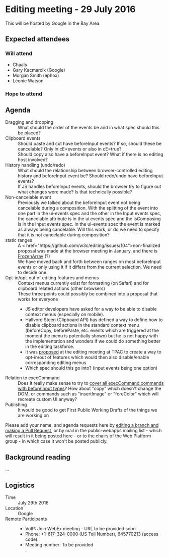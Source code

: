 <html>
 <head>
  <meta charset="utf-8">
  <title>29 July 2016 HTML Editing meeting</title>
 </head>
 <body>
  <h1>Editing meeting - 29 July 2016</h1>

  <p>This will be hosted by Google in the Bay Area.</p>

  <h2>Expected attendees</h2>

<h3>Will attend</h3>

  <ul>
   <li>Chaals</li>
   <li>Gary Kacmarcik (Google)</li>
   <li>Morgan Smith (ephox)</li>
   <li>L&eacute;onie Watson</li>
  </ul>

<h3>Hope to attend</h3>
  <ul>
  </ul>

  <h2>Agenda</h2>
  <dl>
    <dt>Dragging and dropping</dd>
      <dd>What should the order of the events be and in what spec
        should this be placed?</dd>
    <dt>Clipboard events</dt>
      <dd>Should paste and cut have beforeInput events?</dt>
        If so, should these be cancelable? Only in cE=events or also in cE=true?</dd>
      <dd>Should copy also have a beforeInput event? What if there is no
        editing host involved?</dd>
    <dt>History handling (undo/redo)</dt>
      <dd>What should the relationship between browser-controlled editing history
        and beforeInput event be? Should redo/undo have beforeInput events?</dd>
      <dd>If JS handles beforeInput events, should the browser try to figure out
        what changes were made? Is that technically possible?</dd>
    <dt>Non-cancelable event</dt>
      <dd>Previously we talked about the beforeInput event not being cancelable
        during a composition. With the splitting of the event into one part in the
        ui-events spec and the other in the Input events spec, the cancelable
        attribute is in the ui events spec and the isComposing is in the Input
        events spec. In the ui-events spec the event is marked as always being
        cancelable. Will this work, or do we need to specify that it is not
        cancelable during composition?</dd>
    <dt>static ranges</dt>
      <dd>A < href="https://github.com/w3c/editing/issues/104">non-finalized proposal</a>
        was made at the browser meeting in January, and there is 
        <a href="https://github.com/w3c/editing/issues/104">FrozenArray</a> (?)</dd>
      <dd>We have moved back and forth between ranges on most beforeInput events
        or only using it if it differs from the current selection. We need to
        decide one.</dd>
    <dt>Opt-in/opt-out of editing features and menus</dt>
      <dd>Context menus currently exist for formatting (on Safari) and for clipboard
        related actions (other browsers)<dd>
      <dd>These three points could possibly be combined into a proposal that works
for everyone
        <ul>
          <li>JS editor developers have asked for a way to be able to disable
            context menus (especially on mobile).</li>
          <li>Hallvord Steen (Clipboard API) has defined a way to define how to
            disable clipboard actions in the standard context menu (beforeCopy,
            beforePaste, etc. events which are triggered at the moment the menu is
            potentially shown) but he is not happy with the implementation and wonders
            if we could do something better in the editing taskforce.</li>
          <li>It was <a href="https://github.com/w3c/editing/issues/93">proposed</a>
            at the editing meeting at TPAC to create a way to opt-in/out of
            features which would then also disable/enable corresponding
            editing menus</li>
          <li>Which spec should this go into? (input events being one option)</li>
        </ul>
      </dd> 
    <dt>Relation to execCommand</dt>
      <dd>Does it really make sense to try to 
        <a href="https://github.com/w3c/editing/issues/79">cover all execCommand
        commands with beforeInput types</a>? How about "copy" which doesn't
        change the DOM, or commands such as "insertImage" or "foreColor" which
        will recreate custom UI anyway?</dd> 
    <dt>Publishing</dt>
      <dd>It would be good to get First Public Working Drafts of the things
        we are working on</dd>
  </dl>


  <p>Please add your name, and agenda requests here by <a href="https://github.com/w3c/WebPlatformWG/blob/gh-pages/meetings/16janWC.md">editing a branch and making a Pull Request</a>, or by mail in the public-webapps mailing list - which will result in it being posted here - or to the chairs of the Web Platform group - in which case it won't be posted publicly.</p>

<h2>Background reading</h2>
  <p>…</p>

<h2>Logistics</h2>

<dl>
  <dt>Time</dt>
  <dd>July 29th 2016</dd>
  <dt>Location</dt>
  <dd>Google</dd>
  <dt>Remote Participants</dt>
  <dd>
    <ul>
      <li>VoIP: Join WebEx meeting - URL to be provided soon.</li>
      <li>Phone: +1-617-324-0000 (US Toll Number), 645770213 (access code).</li>
      <li>Meeting number: To be provided</li>.
    </ul>
  </dd>
</dl>

 </body>
</html>
